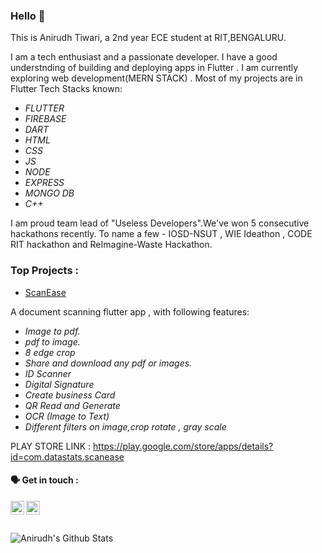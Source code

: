 ### Hello 👋

This is Anirudh Tiwari, a 2nd year ECE student at RIT,BENGALURU.

I am a tech enthusiast and a passionate developer. I have a good understnding of building and deploying apps in Flutter . I am currently exploring web development(MERN STACK) .
Most of my projects are in Flutter
Tech Stacks known:

* _FLUTTER_
* _FIREBASE_
* _DART_
* _HTML_
* _CSS_
* _JS_
* _NODE_
* _EXPRESS_
* _MONGO DB_
* _C++_

I am proud team lead of "Useless Developers".We've won 5 consecutive hackathons recently. To name a few - IOSD-NSUT , WIE Ideathon , CODE RIT hackathon and ReImagine-Waste Hackathon.


### Top Projects :
- [ScanEase](https://github.com/Scanease/ScanEase-main)

A document scanning flutter app , with following features:

* _Image to pdf._
* _pdf to image._
* _8 edge crop_
* _Share and download any pdf or images._
* _ID Scanner_
* _Digital Signature_
* _Create business Card_
* _QR Read and Generate_
* _OCR (Image to Text)_
* _Different filters on image,crop rotate , gray scale_

PLAY STORE LINK : https://play.google.com/store/apps/details?id=com.datastats.scanease




#### 🗣 Get in touch :

[<img align="left" alt="Anirudh | LinkedIn" width="22px" src="https://cdn.jsdelivr.net/npm/simple-icons@v3/icons/linkedin.svg" />][linkedin]
[<img align="left" alt="Anirudh| Instagram" width="22px" src="https://cdn.jsdelivr.net/npm/simple-icons@v3/icons/instagram.svg" />][instagram]
<br /><br/><br />
<img align="left" alt="Anirudh's Github Stats" src="https://github-readme-stats.vercel.app/api?username=anirudh-t4&show_icons=true&hide_border=false&count_private=true" />

[instagram]: https://www.instagram.com/anirudh_.4/
[linkedin]: https://www.linkedin.com/in/anirudh-tiwari-5a0ab7193/
